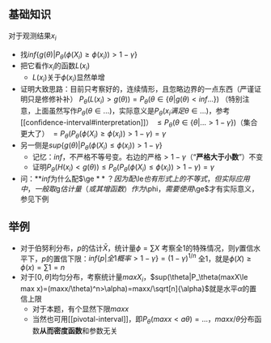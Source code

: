 ## 基础知识
对于观测结果$x_i$
- 找$inf \{g(\theta)|P_\theta(\phi(X_i)\ge \phi(x_i))>1-\gamma\}$
- 把它看作$x_i$的函数$L(x_i)$
  - $L(x_i)$关于$\phi(x_i)$显然单增
- 证明大致思路：目前只考察好的，连续情形，且忽略边界的一点东西（严谨证明只是修修补补）
$P_\theta(L(x_i)>g(\theta))=P_\theta(\theta\in \{\theta|g(\theta)<inf...\})$
（特别注意，上面虽然写作$P_\theta(\theta\in ...)$，实际意义是$P_\theta(x_i满足\theta\in ...)$，参考[[confidence-interval#interpretation]]）
$\le P_\theta(\theta\in \{\theta|...>1-\gamma\})$（集合更大了）
$=P_\theta(P_\theta(\phi(X_i)\ge \phi(x_i))>1-\gamma)=\gamma$
- 另一侧是$sup\{g(\theta)|P_\theta(\phi(X_i)\le \phi(x_i))>1-\gamma\}$
  - 记忆：$inf$，不严格不等号变。右边的严格$>1-\gamma$（“**严格大于小数**”）不变
  - 证明$P_\theta(H(x_i)<g(\theta))\le P_\theta(P_\theta(\phi(X_i)\le \phi(x_i))>1-\gamma)=\gamma$
- 问：**$inf$为什么配$\ge $**？因为配$\le$也有形式上的不等式，但实际应用中，一般取$g$估计量（或其增函数）作为$\phi$，需要使用$\ge$才有实际意义，参见下例
## 举例
- 对于伯努利分布，$p$的估计$\bar X$，统计量$\phi = \sum X$
考察全1的特殊情况，则$\gamma$置信水平下，$p$的置信下限：$inf\{p|全1概率>1-\gamma\}=(1-\gamma)^{1/n}$
全1，就是$\phi(X)\ge \phi(x)=\sum 1=n$
- 对于$[0,\theta]$均匀分布，考察统计量$maxX_i$，$sup(\theta|P_\theta(maxX\le max x)=(maxx/\theta)^n>\alpha)=maxx/\sqrt[n]{\alpha}$就是水平$\alpha$的置信上限
  - 对于本题，有个显然下限$maxx$
  - 当然也可用[[pivotal-interval]]，即$P_\theta(maxx<a\theta)=...$，$maxx/\theta$分布函数**从而密度函数**和参数无关